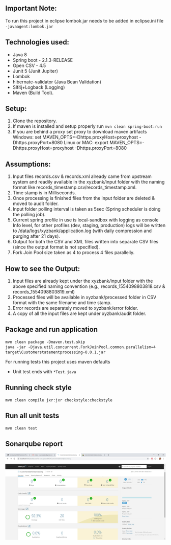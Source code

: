 ## Important Note:

To run this project in eclipse lombok.jar needs to be added in eclipse.ini file `-javaagent:lombok.jar`

## Technologies used:

* Java 8
* Spring boot - 2.1.3-RELEASE
* Open CSV - 4.5
* Junit 5 (Junit Jupiter)
* Lombok
* hibernate-validator (Java Bean Validation)
* Slf4j+Logback (Logging)
* Maven (Build Tool).

## Setup:

1. Clone the repository.
2. If maven is installed and setup properly run `mvn clean spring-boot:run`
3. If you are behind a proxy set proxy to download maven artifacts
	Windows: set MAVEN_OPTS=-Dhttps.proxyHost=proxyhost -Dhttps.proxyPort=8080
	Linux or MAC: export MAVEN_OPTS=-Dhttps.proxyHost=proxyhost -Dhttps.proxyPort=8080
	
## Assumptions:

1. Input files records.csv & records.xml already came from upstream system and readily available in the xyzbank/input folder with the naming format like records_timestamp.csv/records_timestamp.xml.
2. Time stamp is in Milliseconds.
3. Once processing is finished files from the input folder are deleted & moved to audit folder.
4. Input folder polling interval is taken as 5sec (Spring scheduler is doing the polling job).
5. Current spring profile in use is local-sandbox with logging as console Info level, for other profiles (dev, staging, production) logs will be written to /data/logs/xyzbank/application.log (with daily compression and purging after 21 days).
6. Output for both the CSV and XML files written into separate CSV files (since the output format is not specified).
7. Fork Join Pool size taken as 4 to process 4 files parallelly.

## How to see the Output:
1. Input files are already kept under the xyzbank/input folder with the above specified naming convention (e.g., records_1554098803818.csv & records_1554098803819.xml)
2. Processed files will be available in xyzbank/processed folder in CSV format with the same filename and time stamp.
3. Error records are separately moved to xyzbank/error folder.
4. A copy of all the input files are kept under xyzbank/audit folder.

## Package and run application
```
mvn clean package -Dmaven.test.skip
java -jar -Djava.util.concurrent.ForkJoinPool.common.parallelism=4 target\Customerstatementprocessing-0.0.1.jar
```

For running tests this project uses maven defaults
 - Unit test ends with `*Test.java`

## Running check style
```
mvn clean compile jxr:jxr checkstyle:checkstyle
```

## Run all unit tests
```
mvn clean test
```

## Sonarqube report
![alt text](https://github.com/UmaSankar0808/StatementProcessingApp/blob/master/Sonar_reprot.jpg)
